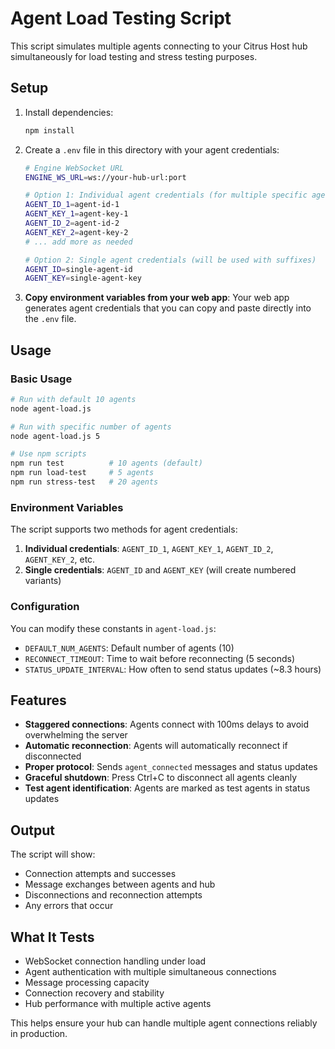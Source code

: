 # Agent Load Testing Script

This script simulates multiple agents connecting to your Citrus Host hub simultaneously for load testing and stress testing purposes.

## Setup

1. Install dependencies:
   ```bash
   npm install
   ```

2. Create a `.env` file in this directory with your agent credentials:
   ```bash
   # Engine WebSocket URL
   ENGINE_WS_URL=ws://your-hub-url:port
   
   # Option 1: Individual agent credentials (for multiple specific agents)
   AGENT_ID_1=agent-id-1
   AGENT_KEY_1=agent-key-1
   AGENT_ID_2=agent-id-2
   AGENT_KEY_2=agent-key-2
   # ... add more as needed
   
   # Option 2: Single agent credentials (will be used with suffixes)
   AGENT_ID=single-agent-id
   AGENT_KEY=single-agent-key
   ```

3. **Copy environment variables from your web app**: Your web app generates agent credentials that you can copy and paste directly into the `.env` file.

## Usage

### Basic Usage
```bash
# Run with default 10 agents
node agent-load.js

# Run with specific number of agents
node agent-load.js 5

# Use npm scripts
npm run test          # 10 agents (default)
npm run load-test     # 5 agents
npm run stress-test   # 20 agents
```

### Environment Variables

The script supports two methods for agent credentials:

1. **Individual credentials**: `AGENT_ID_1`, `AGENT_KEY_1`, `AGENT_ID_2`, `AGENT_KEY_2`, etc.
2. **Single credentials**: `AGENT_ID` and `AGENT_KEY` (will create numbered variants)

### Configuration

You can modify these constants in `agent-load.js`:

- `DEFAULT_NUM_AGENTS`: Default number of agents (10)
- `RECONNECT_TIMEOUT`: Time to wait before reconnecting (5 seconds)
- `STATUS_UPDATE_INTERVAL`: How often to send status updates (~8.3 hours)

## Features

- **Staggered connections**: Agents connect with 100ms delays to avoid overwhelming the server
- **Automatic reconnection**: Agents will automatically reconnect if disconnected
- **Proper protocol**: Sends `agent_connected` messages and status updates
- **Graceful shutdown**: Press Ctrl+C to disconnect all agents cleanly
- **Test agent identification**: Agents are marked as test agents in status updates

## Output

The script will show:
- Connection attempts and successes
- Message exchanges between agents and hub
- Disconnections and reconnection attempts
- Any errors that occur

## What It Tests

- WebSocket connection handling under load
- Agent authentication with multiple simultaneous connections
- Message processing capacity
- Connection recovery and stability
- Hub performance with multiple active agents

This helps ensure your hub can handle multiple agent connections reliably in production. 